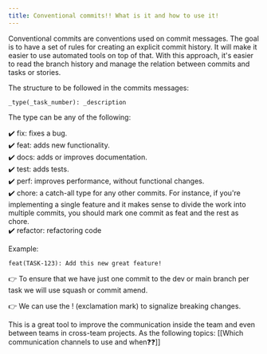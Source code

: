 ```yaml
---
title: Conventional commits!! What is it and how to use it!
---
```


Conventional commits are conventions used on commit messages. The goal is to have a set of rules for creating an explicit commit history. It will make it easier to use automated tools on top of that. With this approach, it's easier to read the branch history and manage the relation between commits and tasks or stories.

The structure to be followed in the commits messages:


```
_type(_task_number): _description
```

The type can be any of the following:

✔️ fix: fixes a bug. <br/>
✔️ feat: adds new functionality. <br/>
✔️ docs: adds or improves documentation. <br/>
✔️ test: adds tests. <br/>
✔️ perf: improves performance, without functional changes. <br/>
✔️ chore: a catch-all type for any other commits. For instance, if you're implementing a single feature and it makes sense to divide the work into multiple commits, you should mark one commit as feat and the rest as chore. <br/>
✔️ refactor: refactoring code <br/>

Example:
```
feat(TASK-123): Add this new great feature!
```

👉 To ensure that we have just one commit to the dev or main branch per task we will use squash or commit amend.

👉 We can use the ! (exclamation mark) to signalize breaking changes.

This is a great tool to improve the communication inside the team and even between teams in cross-team projects. As the following topics:
[[Which communication channels to use and when❓❓]]
